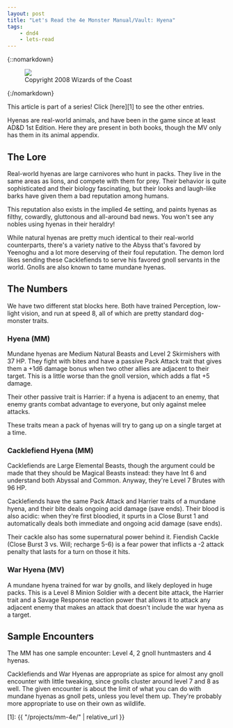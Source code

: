 ```yaml
---
layout: post
title: "Let's Read the 4e Monster Manual/Vault: Hyena"
tags:
    - dnd4
    - lets-read
---
```


{::nomarkdown}
<figure class="center">
  <img src="{{ "/assets/wir-mm-4e-hyena.png" | absolute_url }}"/>
  <figcaption>
    Copyright 2008 Wizards of the Coast
  </figcaption>
</figure>
{:/nomarkdown}

This article is part of a series! Click [here][1] to see the other entries.

Hyenas are real-world animals, and have been in the game since at least AD&D 1st
Edition. Here they are present in both books, though the MV only has them in its
animal appendix.

## The Lore

Real-world hyenas are large carnivores who hunt in packs. They live in the same
areas as lions, and compete with them for prey. Their behavior is quite
sophisticated and their biology fascinating, but their looks and laugh-like
barks have given them a bad reputation among humans.

This reputation also exists in the implied 4e setting, and paints hyenas as
filthy, cowardly, gluttonous and all-around bad news. You won't see any nobles
using hyenas in their heraldry!

While natural hyenas are pretty much identical to their real-world counterparts,
there's a variety native to the Abyss that's favored by Yeenoghu and a lot more
deserving of their foul reputation. The demon lord likes sending these
Cacklefiends to serve his favored gnoll servants in the world. Gnolls are also
known to tame mundane hyenas.

## The Numbers

We have two different stat blocks here. Both have trained Perception, low-light
vision, and run at speed 8, all of which are pretty standard dog-monster
traits.

### Hyena (MM)

Mundane hyenas are Medium Natural Beasts and Level 2 Skirmishers with 37
HP. They fight with bites and have a passive Pack Attack trait that gives them a
+1d6 damage bonus when two other allies are adjacent to their target. This is a
little worse than the gnoll version, which adds a flat +5 damage.

Their other passive trait is Harrier: if a hyena is adjacent to an enemy, that
enemy grants combat advantage to everyone, but only against melee attacks.

These traits mean a pack of hyenas will try to gang up on a single target at a
time.

### Cacklefiend Hyena (MM)

Cacklefiends are Large Elemental Beasts, though the argument could be made that
they should be Magical Beasts instead: they have Int 6 and understand both
Abyssal and Common. Anyway, they're Level 7 Brutes with 96 HP.

Cacklefiends have the same Pack Attack and Harrier traits of a mundane hyena,
and their bite deals ongoing acid damage (save ends). Their blood is also
acidic: when they're first bloodied, it spurts in a Close Burst 1 and
automatically deals both immediate and ongoing acid damage (save ends).

Their cackle also has some supernatural power behind it. Fiendish Cackle (Close
Burst 3 vs. Will; recharge 5-6) is a fear power that inflicts a -2 attack
penalty that lasts for a turn on those it hits.

### War Hyena (MV)

A mundane hyena trained for war by gnolls, and likely deployed in huge
packs. This is a Level 8 Minion Soldier with a decent bite attack, the Harrier
trait and a Savage Response reaction power that allows it to attack any adjacent
enemy that makes an attack that doesn't include the war hyena as a target.

## Sample Encounters

The MM has one sample encounter: Level 4, 2 gnoll huntmasters and 4 hyenas.

Cacklefiends and War Hyenas are appropriate as spice for almost any gnoll
encounter with little tweaking, since gnolls cluster around level 7 and 8 as
well. The given encounter is about the limit of what you can do with mundane
hyenas as gnoll pets, unless you level them up. They're probably more
appropriate to use on their own as wildlife.

[1]: {{ "/projects/mm-4e/" | relative_url }}
